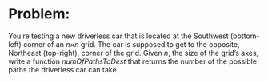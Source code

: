 # Problem:

You’re testing a new driverless car that is located at the Southwest (bottom-left) corner of an *n×n* grid. The car is supposed to get to the opposite, Northeast (top-right), corner of the grid. Given *n*, the size of the grid’s axes, write a function *numOfPathsToDest* that returns the number of the possible paths the driverless car can take.
